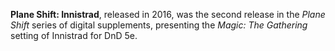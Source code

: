 **Plane Shift: Innistrad**, released in 2016, was the second release in the _Plane Shift_ series of digital supplements, presenting the _Magic: The Gathering_ setting of Innistrad for DnD 5e.